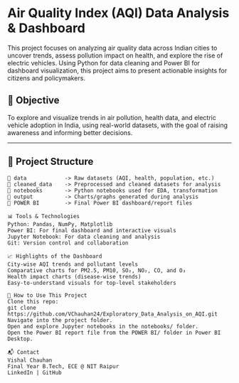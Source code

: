 # Air Quality Index (AQI) Data Analysis & Dashboard

This project focuses on analyzing air quality data across Indian cities to uncover trends, assess pollution impact on health, and explore the rise of electric vehicles. Using Python for data cleaning and Power BI for dashboard visualization, this project aims to present actionable insights for citizens and policymakers.

## 📌 Objective

To explore and visualize trends in air pollution, health data, and electric vehicle adoption in India, using real-world datasets, with the goal of raising awareness and informing better decisions.

---

## 📂 Project Structure

```plaintext
📁 data            -> Raw datasets (AQI, health, population, etc.)
📁 cleaned_data    -> Preprocessed and cleaned datasets for analysis
📁 notebooks       -> Python notebooks used for EDA, transformation
📁 output          -> Charts/graphs generated during analysis
📁 POWER BI        -> Final Power BI dashboard/report files

📊 Tools & Technologies
Python: Pandas, NumPy, Matplotlib
Power BI: For final dashboard and interactive visuals
Jupyter Notebook: For data cleaning and analysis
Git: Version control and collaboration

📈 Highlights of the Dashboard
City-wise AQI trends and pollutant levels
Comparative charts for PM2.5, PM10, SO₂, NO₂, CO, and O₃
Health impact charts (disease-wise trends)
Easy-to-understand visuals for top-level stakeholders

📁 How to Use This Project
Clone this repo:
git clone https://github.com/VChauhan24/Exploratory_Data_Analysis_on_AQI.git
Navigate into the project folder.
Open and explore Jupyter notebooks in the notebooks/ folder.
Open the Power BI report file from the POWER BI/ folder in Power BI Desktop.

📬 Contact
Vishal Chauhan
Final Year B.Tech, ECE @ NIT Raipur
LinkedIn | GitHub
